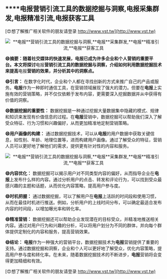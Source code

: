 ## ****电报**营销引流工具的数据挖掘与洞察,**电报**采集群发,**电报**精准引流,**电报**获客工具**

[😍想了解推广相关软件的朋友请登录 http://www.vst.tw](http://www.vst.tw)

 <center><img src="https://vst.tw/MP4/tuiguang/png/7.png" alt="**电报**营销引流工具的数据挖掘与洞察,**电报**采集群发,**电报**精准引流,**电报**获客工具"></center>

**😄摘要：随着社交媒体的快速发展，**电报**已成为许多企业和个人营销的重要平台。本文将探讨**电报**营销引流工具的数据挖掘与洞察，介绍如何利用数据挖掘技术来提高**电报**营销的效果，并分析其中的洞察点。**

**😄引言：**
在数字化时代，企业和个人都在寻找创新的方式来推广自己的产品或服务。**电报**作为一种即时通信工具，在营销领域展现了强大的潜力。但要在**电报**上实施有效的营销策略，并不仅仅依赖于发布内容，更需要深入挖掘数据并从中获得有价值的洞察。

**😄数据挖掘的重要性：**
数据挖掘是一种通过挖掘大量数据集中隐藏的模式、规律和知识来发现有价值信息的过程。在**电报**营销中，数据挖掘可以帮助我们深入了解受众特征、行为习惯和兴趣偏好，从而更加精准地定制营销策略。

**😄用户画像的构建：**
通过数据挖掘技术，可以从**电报**的用户数据中获取关键信息，如性别、年龄、地理位置等，进而构建用户画像。通过了解受众的特征，营销人员可以更好地了解他们的需求，提供更有针对性的内容和服务。

 <center><img src="https://vst.tw/MP4/tuiguang/png/6.png" alt="**电报**营销引流工具的数据挖掘与洞察,**电报**采集群发,**电报**精准引流,**电报**获客工具"></center>

**😄内容优化：**
数据挖掘可以揭示用户对不同类型内容的偏好，从而指导企业在**电报**上发布什么样的内容。通过分析用户的点击、转发和评论行为，可以找到受众最感兴趣的主题和话题，从而优化内容策略，提高用户参与度。

**😄时机把握：**
通过数据挖掘，可以了解用户在**电报**上活跃的时间段和使用习惯，从而在最佳时机进行推送。例如，分析用户的上线时间分布，可以确定最适合发布内容的时间段，以增加曝光率和转化率。

**😄精准营销：**
数据挖掘还可以帮助企业发现潜在的目标受众，并精准地推送相关内容。通过对用户行为和兴趣的分析，可以将用户划分为不同的群体，并向每个群体提供定制化的内容和服务，提高营销效果。

**😄结论：**
**电报**作为一种强大的营销平台，数据挖掘技术为**电报**营销提供了重要的支持。通过数据挖掘和洞察，企业和个人可以更好地了解受众，优化内容策略，提高用户参与度和转化率。在未来，随着数据挖掘技术的不断进步，**电报**营销将会变得更加精细和有效。

[😍想了解推广相关软件的朋友请登录 http://www.vst.tw](http://www.vst.tw)



